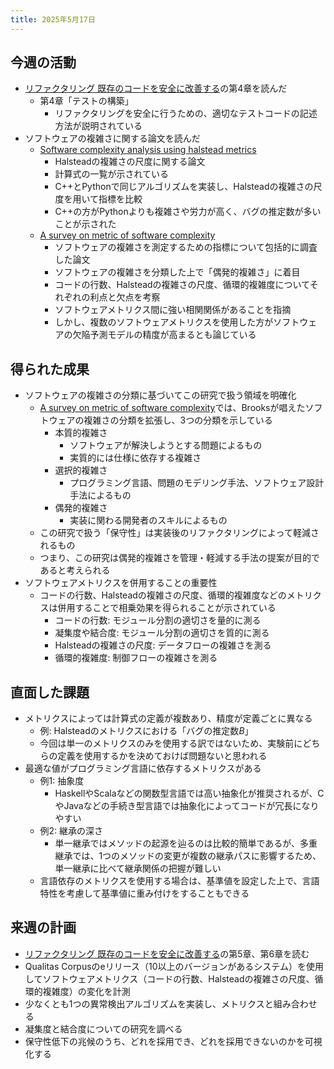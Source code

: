 ```yaml
---
title: 2025年5月17日
---
```

## 今週の活動
- [リファクタリング 既存のコードを安全に改善する](https://www.ohmsha.co.jp/book/9784274224546/)の第4章を読んだ
	- 第4章「テストの構築」
		- リファクタリングを安全に行うための、適切なテストコードの記述方法が説明されている
- ソフトウェアの複雑さに関する論文を読んだ
	- [Software complexity analysis using halstead metrics](https://doi.org/10.1109/ICOEI.2017.8300883)
		- Halsteadの複雑さの尺度に関する論文
		- 計算式の一覧が示されている
		- C++とPythonで同じアルゴリズムを実装し、Halsteadの複雑さの尺度を用いて指標を比較
		- C++の方がPythonよりも複雑さや労力が高く、バグの推定数が多いことが示された
	- [A survey on metric of software complexity](https://doi.org/10.1109/ICIME.2010.5477581)
		- ソフトウェアの複雑さを測定するための指標について包括的に調査した論文
		- ソフトウェアの複雑さを分類した上で「偶発的複雑さ」に着目
		- コードの行数、Halsteadの複雑さの尺度、循環的複雑度についてそれぞれの利点と欠点を考察
		- ソフトウェアメトリクス間に強い相関関係があることを指摘
		- しかし、複数のソフトウェアメトリクスを使用した方がソフトウェアの欠陥予測モデルの精度が高まるとも論じている
## 得られた成果
- ソフトウェアの複雑さの分類に基づいてこの研究で扱う領域を明確化
	-  [A survey on metric of software complexity](https://doi.org/10.1109/ICIME.2010.5477581)では、Brooksが唱えたソフトウェアの複雑さの分類を拡張し、3つの分類を示している
		- 本質的複雑さ
			- ソフトウェアが解決しようとする問題によるもの
			- 実質的には仕様に依存する複雑さ
		- 選択的複雑さ
			- プログラミング言語、問題のモデリング手法、ソフトウェア設計手法によるもの
		- 偶発的複雑さ
			- 実装に関わる開発者のスキルによるもの
	- この研究で扱う「保守性」は実装後のリファクタリングによって軽減されるもの
	- つまり、この研究は偶発的複雑さを管理・軽減する手法の提案が目的であると考えられる
- ソフトウェアメトリクスを併用することの重要性
	- コードの行数、Halsteadの複雑さの尺度、循環的複雑度などのメトリクスは併用することで相乗効果を得られることが示されている
		- コードの行数: モジュール分割の適切さを量的に測る
		- 凝集度や結合度: モジュール分割の適切さを質的に測る
		- Halsteadの複雑さの尺度: データフローの複雑さを測る
		- 循環的複雑度: 制御フローの複雑さを測る
## 直面した課題
- メトリクスによっては計算式の定義が複数あり、精度が定義ごとに異なる
	- 例: Halsteadのメトリクスにおける「バグの推定数$B$」
	- 今回は単一のメトリクスのみを使用する訳ではないため、実験前にどちらの定義を使用するかを決めておけば問題ないと思われる
- 最適な値がプログラミング言語に依存するメトリクスがある
	- 例1: 抽象度
		- HaskellやScalaなどの関数型言語では高い抽象化が推奨されるが、CやJavaなどの手続き型言語では抽象化によってコードが冗長になりやすい
	- 例2: 継承の深さ
		- 単一継承ではメソッドの起源を辿るのは比較的簡単であるが、多重継承では、1つのメソッドの変更が複数の継承パスに影響するため、単一継承に比べて継承関係の把握が難しい
	- 言語依存のメトリクスを使用する場合は、基準値を設定した上で、言語特性を考慮して基準値に重み付けをすることもできる
## 来週の計画
- [リファクタリング 既存のコードを安全に改善する](https://www.ohmsha.co.jp/book/9784274224546/)の第5章、第6章を読む
- Qualitas Corpusのeリリース（10以上のバージョンがあるシステム）を使用してソフトウェアメトリクス（コードの行数、Halsteadの複雑さの尺度、循環的複雑度）の変化を計測
- 少なくとも1つの異常検出アルゴリズムを実装し、メトリクスと組み合わせる
- 凝集度と結合度についての研究を調べる
- 保守性低下の兆候のうち、どれを採用でき、どれを採用できないのかを可視化する